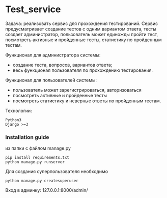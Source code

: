 # Test_service
Задача: реализовать сервис для прохождения тестирований. 
Сервис предусматривает создание тестов с одним вариантом ответа, тесты создает администратор, пользователь может единожды пройти тест, 
посмотреть активные и пройденные тесты, статистику по пройденным тестам.

Функционал для администратора системы:
- создание теста, вопросов, вариантов ответа; 
- весь функционал пользователя по прохождению тестирования.

Функционал для пользователей системы:
- пользователь может зарегистрироваться, авторизоваться
- посмотреть активные и пройденные тесты
- посмотреть статистику и неверные ответы по пройденным тестам.

Технологии:

    Python3
    Django >=3
    
### Installation guide
из папки с файлом manage.py
```
pip install requirements.txt
python manage.py runserver
```
Для создания суперпользователя необходимо
```
python manage.py createsuperuser
```

Вход в админку: 127.0.0.1:8000/admin/
